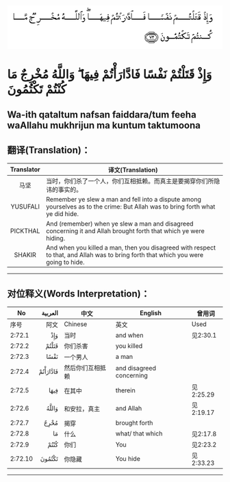 ![002:072](images/002_072.gif)

#  وَإِذْ قَتَلْتُمْ نَفْسًا فَادَّارَأْتُمْ فِيهَا ۖ وَاللَّهُ مُخْرِجٌ مَا كُنْتُمْ تَكْتُمُونَ 

## Wa-ith qataltum nafsan faiddara/tum feeha waAllahu mukhrijun ma kuntum taktumoona

## 翻译(Translation)：

| Translator | 译文(Translation)                                            |
|:----------:| ------------------------------------------------------------ |
| 马坚       | 当时，你们杀了一个人，你们互相抵赖。而真主是要揭穿你们所隐讳的事实的。 |
| YUSUFALI   | Remember ye slew a man and fell into a dispute among yourselves as to the crime: But Allah was to bring forth what ye did hide. |
| PICKTHAL   | And (remember) when ye slew a man and disagreed concerning it and Allah brought forth that which ye were hiding. |
| SHAKIR     | And when you killed a man, then you disagreed with respect to that, and Allah was to bring forth that which you were going to hide. |

---

## 对位释义(Words Interpretation)：

| No      |  العربية | 中文             | English                  | 曾用词    |
| ------- | -------: | ---------------- | ------------------------ | --------- |
| 序号    |     阿文 | Chinese          | 英文                     | Used      |
| 2:72.1  |      وَإِذْ | 当时             | and when                 | 见2:30.1  |
| 2:72.2  |    قَتَلْتُمْ | 你们杀害         | you killed               |           |
| 2:72.3  |     نَفْسًا | 一个男人         | a man                    |           |
| 2:72.4  | فَادَّارَأْتُمْ | 然后你们互相抵赖 | and disagreed concerning |           |
| 2:72.5  |     فِيهَا | 在其中           | therein                  | 见2:25.29 |
| 2:72.6  |    وَاللَّهُ | 和安拉，真主     | and Allah                | 见2:19.17 |
| 2:72.7  |     مُخْرِجٌ | 揭穿             | brought forth            |           |
| 2:72.8  |       مَا | 什么             | what/ that which         | 见2:17.8  |
| 2:72.9  |     كُنْتُمْ | 你们             | You                      | 见2:23.2  |
| 2:72.10 |   تَكْتُمُونَ | 你隐藏           | You hide                 | 见2:33.23 |

---
